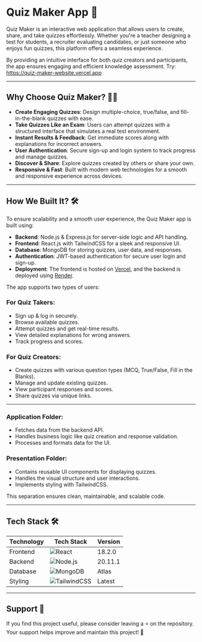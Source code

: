 # Quiz Maker App 🎯

Quiz Maker is an interactive web application that allows users to create, share, and take quizzes effortlessly. Whether you're a teacher designing a test for students, a recruiter evaluating candidates, or just someone who enjoys fun quizzes, this platform offers a seamless experience.

By providing an intuitive interface for both quiz creators and participants, the app ensures engaging and efficient knowledge assessment.
Try: https://quiz-maker-website.vercel.app

---

## Why Choose Quiz Maker? 🤷‍♂️

- **Create Engaging Quizzes**: Design multiple-choice, true/false, and fill-in-the-blank quizzes with ease.
- **Take Quizzes Like an Exam**: Users can attempt quizzes with a structured interface that simulates a real test environment.
- **Instant Results & Feedback**: Get immediate scores along with explanations for incorrect answers.
- **User Authentication**: Secure sign-up and login system to track progress and manage quizzes.
- **Discover & Share**: Explore quizzes created by others or share your own.
- **Responsive & Fast**: Built with modern web technologies for a smooth and responsive experience across devices.

---

## How We Built It? 🛠️

To ensure scalability and a smooth user experience, the Quiz Maker app is built using:

- **Backend**: Node.js & Express.js for server-side logic and API handling.
- **Frontend**: React.js with TailwindCSS for a sleek and responsive UI.
- **Database**: MongoDB for storing quizzes, user data, and responses.
- **Authentication**: JWT-based authentication for secure user login and sign-up.
- **Deployment**: The frontend is hosted on [Vercel](https://vercel.com/), and the backend is deployed using [Render](https://render.com/).

The app supports two types of users:

### **For Quiz Takers:**
- Sign up & log in securely.
- Browse available quizzes.
- Attempt quizzes and get real-time results.
- View detailed explanations for wrong answers.
- Track progress and scores.

### **For Quiz Creators:**
- Create quizzes with various question types (MCQ, True/False, Fill in the Blanks).
- Manage and update existing quizzes.
- View participant responses and scores.
- Share quizzes via unique links.

---

### **Application Folder:**
- Fetches data from the backend API.
- Handles business logic like quiz creation and response validation.
- Processes and formats data for the UI.

### **Presentation Folder:**
- Contains reusable UI components for displaying quizzes.
- Handles the visual structure and user interactions.
- Implements styling with TailwindCSS.

This separation ensures clean, maintainable, and scalable code.

---

## Tech Stack 🛠️

| Technology  | Tech Stack                                                                                               | Version    |
|------------|---------------------------------------------------------------------------------------------------------|------------|
| Frontend   | ![React](https://img.shields.io/badge/react-%2320232a.svg?style=for-the-badge&logo=react&logoColor=%2361DAFB) | 18.2.0     |
| Backend    | ![Node.js](https://img.shields.io/badge/node.js-6DA55F?style=for-the-badge&logo=node.js&logoColor=white)  | 20.11.1    |
| Database   | ![MongoDB](https://img.shields.io/badge/MongoDB-%234ea94b.svg?style=for-the-badge&logo=mongodb&logoColor=white) | Atlas |
| Styling    | ![TailwindCSS](https://img.shields.io/badge/tailwindcss-%2338B2AC.svg?style=for-the-badge&logo=tailwind-css&logoColor=white) | Latest |

---

## Support 🙏

If you find this project useful, please consider leaving a ⭐️ on the repository. Your support helps improve and maintain this project! 💙
